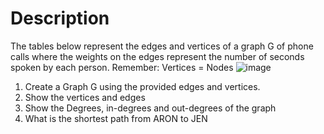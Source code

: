 # Description
The tables below represent the edges and vertices of a graph G of phone calls where the weights on the edges represent the number of seconds spoken by each person.
Remember: Vertices = Nodes
![image](https://user-images.githubusercontent.com/91715369/199621441-c9a89eb5-92a8-4fb6-a77f-67a40428ee73.png)
1.  Create a Graph G using the provided edges and vertices.
2.  Show the vertices and edges
3.  Show the Degrees, in-degrees and out-degrees of the graph
4.  What is the shortest path from ARON to JEN
